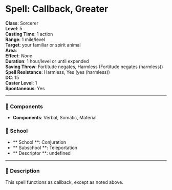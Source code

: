 
# Spell: Callback, Greater
**Class**: Sorcerer  
**Level**: 5  
**Casting Time**: 1 action  
**Range**: 1 mile/level  
**Target**: your familiar or spirit animal  
**Area**:   
**Effect**: _None_  
**Duration**: 1 hour/level or until expended  
**Saving Throw**: Fortitude negates, Harmless (Fortitude negates (harmless))  
**Spell Resistance**: Harmless, Yes (yes (harmless))  
**DC**: 15  
**Caster Level**: 1  
**Spontaneous**: Yes

---

### 🔮 Components
- **Components**: Verbal, Somatic, Material

### 🏫 School
- ** School **: Conjuration
- ** Subschool **: Teleportation
- ** Descriptor **: undefined
---

### 📜 Description
This spell functions as callback, except as noted above.
